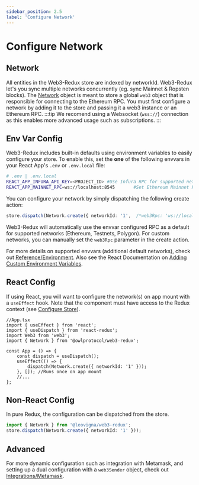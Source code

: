 ```yaml
---
sidebar_position: 2.5
label: 'Configure Network'
---
```


# Configure Network

## Network

All entities in the Web3-Redux store are indexed by networkId. Web3-Redux let's you sync multiple networks concurrently (eg. sync Mainnet & Ropsten blocks). The [Network](../web3-redux-reference/interfaces/Network.Network-1.md) object is meant to store a global `web3` object that is responsible for connecting to the Ethereum RPC. You must first configure a network by adding it to the store and passing it a web3 instance or an Ethereum RPC.
:::tip
We recomend using a Websocket (`wss://`) connection as this enables more advanced usage such as subscriptions.
:::

## Env Var Config

Web3-Redux includes built-in defaults using environment variables to easily configure your store. To enable this, set the **one** of the following envvars in your React App's `.env` or `.env.local` file:

```bash
# .env | .env.local
REACT_APP_INFURA_API_KEY=<PROJECT_ID> #Use Infura RPC for supported networks
REACT_APP_MAINNET_RPC=ws://localhost:8545       #Set Ethereum Mainnet RPC (networkId: 1)
```

You can configure your network by simply dispatching the following create action:

```typescript
store.dispatch(Network.create({ networkId: '1',  /*web3Rpc: 'ws://localhost:8545'*/})
```

Web3-Redux will automatically use the envvar configured RPC as a default for supported networks (Ethereum, Testnets, Polygon). For custom networks, you can manually set the `web3Rpc` parameter in the create action.

For more details on supported envvars (additional default networks), check out [Reference/Environment](../web3-redux-reference/namespaces/Environment.md).
Also see the React Documentation on [Adding Custom Environment Variables](https://create-react-app.dev/docs/adding-custom-environment-variables/).

## React Config

If using React, you will want to configure the network(s) on app mount with a `useEffect` hook. Note that the component must have access to the Redux context (see [Configure Store](./add_store.md)).

```tsx
//App.tsx
import { useEffect } from 'react';
import { useDispatch } from 'react-redux';
import Web3 from 'web3';
import { Network } from '@owlprotocol/web3-redux';

const App = () => {
    const dispatch = useDispatch();
    useEffect(() => {
        dispatch(Network.create({ networkId: '1' }));
    }, []); //Runs once on app mount
    //...
};
```

## Non-React Config

In pure Redux, the configuration can be dispatched from the store.

```typescript
import { Network } from '@leovigna/web3-redux';
store.dispatch(Network.create({ networkId: '1' }));
```

## Advanced

For more dynamic configuration such as integration with Metamask, and setting up a dual configuration with a `web3Sender` object, check out [Integrations/Metamask](../web3-redux-integrations/metamask.md).
